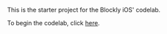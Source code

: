 This is the starter project for the Blockly iOS' codelab.

To begin the codelab, click [here](https://developers.google.com/blockly/codelab/ios).